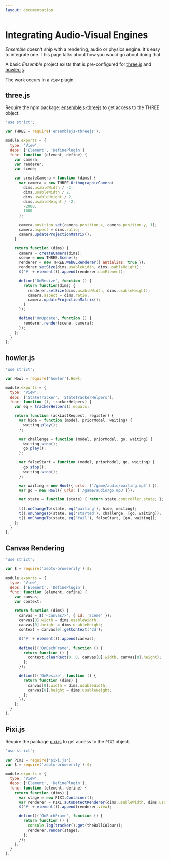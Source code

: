 ```yaml
---
layout: documentation
---
```

# Integrating Audio-Visual Engines
*Ensemble* doesn't ship with a rendering, audio or physics engine. It's easy to integrate one. This page talks about how you would go about doing that.

A basic *Ensemble* project exists that is pre-configured for [three.js](http://threejs.org/) and [howler.js](http://goldfirestudios.com/blog/104/howler.js-Modern-Web-Audio-Javascript-Library).

The work occurs in a `View` plugin.

## three.js
Require the npm package: [ensemblejs-threejs](https://github.com/ensemblejs/threejs) to get access to the THREE object.

~~~javascript
'use strict';

var THREE = require('ensemblejs-threejs');

module.exports = {
  type: 'View',
  deps: ['Element', 'DefinePlugin']
  func: function (element, define) {
    var camera;
    var renderer;
    var scene;

    var createCamera = function (dims) {
      var camera = new THREE.OrthographicCamera(
        dims.usableWidth / -2,
        dims.usableWidth / 2,
        dims.usableHeight / 2,
        dims.usableHeight / -2,
        -2000,
        1000
      );

      camera.position.set(camera.position.x, camera.position.y, 1);
      camera.aspect = dims.ratio;
      camera.updateProjectionMatrix();
    }

    return function (dims) {
      camera = createCamera(dims);
      scene = new THREE.Scene();
      renderer = new THREE.WebGLRenderer({ antialias: true });
      renderer.setSize(dims.usableWidth, dims.usableHeight);
      $('#' + element()).append(renderer.domElement);

      define('OnResize', function () {
        return function(dims) {
          renderer.setSize(dims.usableWidth, dims.usableHeight);
          camera.aspect = dims.ratio;
          camera.updateProjectionMatrix();
        }
      });

      define('OnUpdate', function () {
        renderer.render(scene, camera);
      });
    };
  }
};
~~~

## howler.js
~~~javascript
'use strict';

var Howl = require('howler').Howl;

module.exports = {
  type: 'View',
  deps: ['StateTracker', 'StateTrackerHelpers'],
  func: function (t, trackerHelpers) {
    var eq = trackerHelpers().equals;

    return function (ackLastRequest, register) {
      var hide = function (model, priorModel, waiting) {
        waiting.play();
      };

      var challenge = function (model, priorModel, go, waiting) {
        waiting.stop();
        go.play();
      };

      var falseStart = function (model, priorModel, go, waiting) {
        go.stop();
        waiting.stop();
      };

      var waiting = new Howl({ urls: ['/game/audio/waiting.mp3'] });
      var go = new Howl({ urls: ['/game/audio/go.mp3']});

      var state = function (state) { return state.controller.state; };

      t().onChangeTo(state, eq('waiting'), hide, waiting);
      t().onChangeTo(state, eq('started'), challenge, [go, waiting]);
      t().onChangeTo(state, eq('fail'), falseStart, [go, waiting]);
    };
  }
};
~~~

## Canvas Rendering

~~~javascript
'use strict';

var $ = require('zepto-browserify').$;

module.exports = {
  type: 'View',
  deps: ['Element', 'DefinePlugin'],
  func: function (element, define) {
    var canvas;
    var context;

    return function (dims) {
      canvas = $('<canvas/>', { id: 'scene' });
      canvas[0].width = dims.usableWidth;
      canvas[0].height = dims.usableHeight;
      context = canvas[0].getContext('2d');

      $('#' + element()).append(canvas);

      define()('OnEachFrame', function () {
        return function () {
          context.clearRect(0, 0, canvas[0].width, canvas[0].height);
        };
      });

      define()('OnResize', function () {
        return function (dims) {
          canvas[0].width = dims.usableWidth;
          canvas[0].height = dims.usableHeight;
        };
      });
    };
  }
};
~~~


## Pixi.js
Require the package [pixi.js](https://github.com/GoodBoyDigital/pixi.js) to get access to the `PIXI` object.

~~~javascript
'use strict';

var PIXI = require('pixi.js');
var $ = require('zepto-browserify').$;

module.exports = {
  type: 'View',
  deps: ['Element', 'DefinePlugin'],
  func: function (element, define) {
    return function (dims) {
      var stage = new PIXI.Container();
      var renderer = PIXI.autoDetectRenderer(dims.usableWidth, dims.usableHeight);
      $('#' + element()).append(renderer.view);

      define()('OnEachFrame', function () {
        return function () {
          console.log(tracker().get(theBallColour));
          renderer.render(stage);
        };
      });
    };
  }
};
~~~

